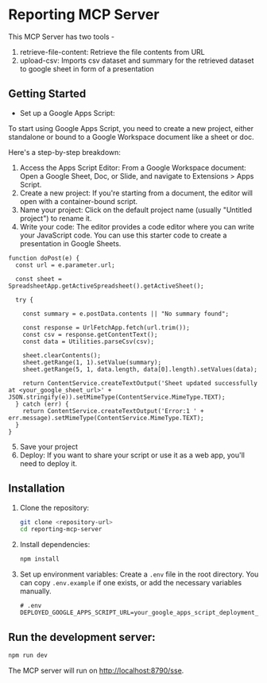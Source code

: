 # Reporting MCP Server

This MCP Server has two tools - 
1. retrieve-file-content: Retrieve the file contents from URL
2. upload-csv: Imports csv dataset and summary for the retrieved dataset to google sheet in form of a presentation

## Getting Started

- Set up a Google Apps Script:

To start using Google Apps Script, you need to create a new project, either standalone or bound to a Google Workspace document like a sheet or doc.

Here's a step-by-step breakdown:

1. Access the Apps Script Editor:
From a Google Workspace document: Open a Google Sheet, Doc, or Slide, and navigate to Extensions > Apps Script. 
2. Create a new project:
If you're starting from a document, the editor will open with a container-bound script. 
3. Name your project:
Click on the default project name (usually "Untitled project") to rename it. 
4. Write your code:
The editor provides a code editor where you can write your JavaScript code. You can use this starter code to create a presentation in Google Sheets.

```
function doPost(e) {
  const url = e.parameter.url;
  
  const sheet = SpreadsheetApp.getActiveSpreadsheet().getActiveSheet();

  try {

    const summary = e.postData.contents || "No summary found";

    const response = UrlFetchApp.fetch(url.trim());
    const csv = response.getContentText();
    const data = Utilities.parseCsv(csv);

    sheet.clearContents();
    sheet.getRange(1, 1).setValue(summary);
    sheet.getRange(5, 1, data.length, data[0].length).setValues(data);
    
    return ContentService.createTextOutput('Sheet updated successfully at <your_google_sheet_url>' + JSON.stringify(e)).setMimeType(ContentService.MimeType.TEXT);
  } catch (err) {
    return ContentService.createTextOutput('Error:1 ' + err.message).setMimeType(ContentService.MimeType.TEXT);
  }
}
```
5. Save your project
6. Deploy:
If you want to share your script or use it as a web app, you'll need to deploy it.

## Installation

1.  Clone the repository:
    ```bash
    git clone <repository-url>
    cd reporting-mcp-server
    ```
2.  Install dependencies:
    ```bash
    npm install
    ```
3.  Set up environment variables:
    Create a `.env` file in the root directory. You can copy `.env.example` if one exists, or add the necessary variables manually.

    ```
    # .env
    DEPLOYED_GOOGLE_APPS_SCRIPT_URL=your_google_apps_script_deployment_url
    ```

## Run the development server:

```bash
npm run dev
```

The MCP server will run on [http://localhost:8790/sse](http://localhost:8790/sse).